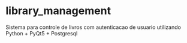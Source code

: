 # library_management
Sistema para controle de livros com autenticacao de usuario utilizando Python + PyQt5 + Postgresql
